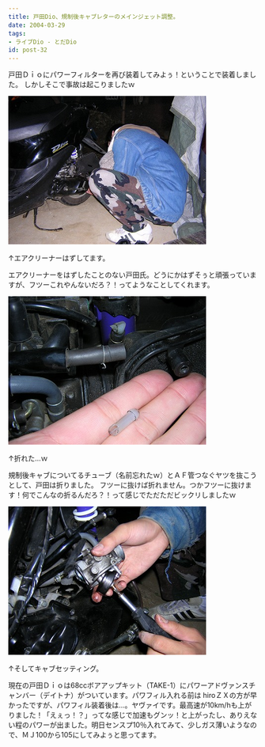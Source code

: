 ```yaml
---
title: 戸田Dio、規制後キャブレターのメインジェット調整。
date: 2004-03-29
tags:
- ライブDio - とだDio
id: post-32
---
```



<p class="sentence spacing10">戸田Ｄｉｏにパワーフィルターを再び装着してみよぅ！ということで装着しました。 しかしそこで事故は起こりましたｗ </p>
<div class="center spacing"><img src="/photo/diary/2004.03.29_dio1.jpg" alt=""></div>
<p class="sentence">↑エアクリーナーはずしてます。</p>
<p class="sentence spacing10">エアクリーナーをはずしたことのない戸田氏。どうにかはずそぅと頑張っていますが、フツーこれやんないだろ？！ってようなことしてくれます。 </p>
<div class="center spacing"><img src="/photo/diary/2004.03.29_dio2.jpg" alt=""></div>
<p class="sentence">↑折れた...ｗ</p>
<p class="sentence spacing10">規制後キャブについてるチューブ（名前忘れたｗ）とＡＦ管つなぐヤツを抜こうとして、戸田は折りました。 フツーに抜けば折れません。つかフツーに抜けます！何でこんなの折るんだろ？！って感じでただただビックリしましたｗ </p>
<div class="center spacing"><img src="/photo/diary/2004.03.29_dio3.jpg" alt=""></div>
<p class="sentence">↑そしてキャブセッティング。</p>
<p class="sentence spacing10">現在の戸田Ｄｉｏは68ccボアアップキット（TAKE-1）にパワーアドヴァンスチャンバー（デイトナ）がついています。パワフィル入れる前は hiroＺＸの方が早かったですが、パワフィル装着後は...。ヤヴァイです。最高速が10km/hも上がりました！「えぇっ！？」ってな感じで加速もグンッ！と上がったし、ありえない程のパワーが出ました。明日センスプ10％入れてみて、少しガス薄いようなので、ＭＪ100から105にしてみよぅと思ってます。</p>

